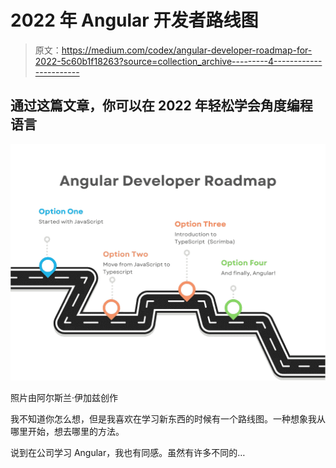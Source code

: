 # 2022 年 Angular 开发者路线图

> 原文：<https://medium.com/codex/angular-developer-roadmap-for-2022-5c60b1f18263?source=collection_archive---------4----------------------->

## 通过这篇文章，你可以在 2022 年轻松学会角度编程语言

![](img/1020512534e26cbe986696f93ff1b406.png)

照片由阿尔斯兰·伊加兹创作

我不知道你怎么想，但是我喜欢在学习新东西的时候有一个路线图。一种想象我从哪里开始，想去哪里的方法。

说到在公司学习 Angular，我也有同感。虽然有许多不同的…